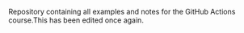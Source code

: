 Repository containing all examples and notes for the GitHub Actions course.This has been edited once again.
